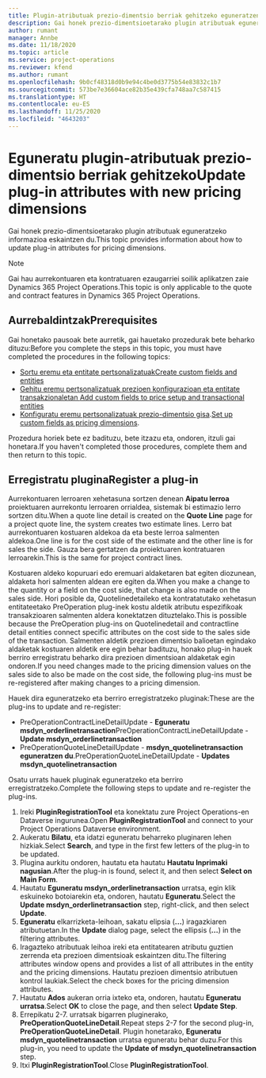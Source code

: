 ```yaml
---
title: Plugin-atributuak prezio-dimentsio berriak gehitzeko eguneratzen
description: Gai honek prezio-dimentsioetarako plugin atributuak eguneratzeko informazioa eskaintzen du.
author: rumant
manager: Annbe
ms.date: 11/18/2020
ms.topic: article
ms.service: project-operations
ms.reviewer: kfend
ms.author: rumant
ms.openlocfilehash: 9b0cf48318d0b9e94c4be0d3775b54e83832c1b7
ms.sourcegitcommit: 573be7e36604ace82b35e439cfa748aa7c587415
ms.translationtype: HT
ms.contentlocale: eu-ES
ms.lasthandoff: 11/25/2020
ms.locfileid: "4643203"
---
```

# <a name="update-plug-in-attributes-with-new-pricing-dimensions"></a><span data-ttu-id="e219b-103">Eguneratu plugin-atributuak prezio-dimentsio berriak gehitzeko</span><span class="sxs-lookup"><span data-stu-id="e219b-103">Update plug-in attributes with new pricing dimensions</span></span>

<span data-ttu-id="e219b-104">Gai honek prezio-dimentsioetarako plugin atributuak eguneratzeko informazioa eskaintzen du.</span><span class="sxs-lookup"><span data-stu-id="e219b-104">This topic provides information about how to update plug-in attributes for pricing dimensions.</span></span>

> [!NOTE]
> <span data-ttu-id="e219b-105">Gai hau aurrekontuaren eta kontratuaren ezaugarriei soilik aplikatzen zaie Dynamics 365 Project Operations.</span><span class="sxs-lookup"><span data-stu-id="e219b-105">This topic is only applicable to the quote and contract features in Dynamics 365 Project Operations.</span></span>

## <a name="prerequisites"></a><span data-ttu-id="e219b-106">Aurrebaldintzak</span><span class="sxs-lookup"><span data-stu-id="e219b-106">Prerequisites</span></span>
<span data-ttu-id="e219b-107">Gai honetako pausoak bete aurretik, gai hauetako prozedurak bete beharko dituzu:</span><span class="sxs-lookup"><span data-stu-id="e219b-107">Before you complete the steps in this topic, you must have completed the procedures in the following topics:</span></span>

  - [<span data-ttu-id="e219b-108">Sortu eremu eta entitate pertsonalizatuak</span><span class="sxs-lookup"><span data-stu-id="e219b-108">Create custom fields and entities</span></span>](create-custom-fields-entities-pricing-dimensions.md) 
  - [<span data-ttu-id="e219b-109">Gehitu eremu pertsonalizatuak prezioen konfigurazioan eta entitate transakzionaletan </span><span class="sxs-lookup"><span data-stu-id="e219b-109">Add custom fields to price setup and transactional entities</span></span>](add-custom-fields-price-setup-transactional-entities.md)
  - <span data-ttu-id="e219b-110">[Konfiguratu eremu pertsonalizatuak prezio-dimentsio gisa](set-up-custom-fields-pricing-dimensions.md).</span><span class="sxs-lookup"><span data-stu-id="e219b-110">[Set up custom fields as pricing dimensions](set-up-custom-fields-pricing-dimensions.md).</span></span> 
  
<span data-ttu-id="e219b-111">Prozedura horiek bete ez badituzu, bete itzazu eta, ondoren, itzuli gai honetara.</span><span class="sxs-lookup"><span data-stu-id="e219b-111">If you haven't completed those procedures, complete them and then return to this topic.</span></span>

## <a name="register-a-plug-in"></a><span data-ttu-id="e219b-112">Erregistratu plugina</span><span class="sxs-lookup"><span data-stu-id="e219b-112">Register a plug-in</span></span>
<span data-ttu-id="e219b-113">Aurrekontuaren lerroaren xehetasuna sortzen denean **Aipatu lerroa** proiektuaren aurrekontu lerroaren orrialdea, sistemak bi estimazio lerro sortzen ditu.</span><span class="sxs-lookup"><span data-stu-id="e219b-113">When a quote line detail is created on the **Quote Line** page for a project quote line, the system creates two estimate lines.</span></span> <span data-ttu-id="e219b-114">Lerro bat aurrekontuaren kostuaren aldekoa da eta beste lerroa salmenten aldekoa.</span><span class="sxs-lookup"><span data-stu-id="e219b-114">One line is for the cost side of the estimate and the other line is for sales the side.</span></span> <span data-ttu-id="e219b-115">Gauza bera gertatzen da proiektuaren kontratuaren lerroarekin.</span><span class="sxs-lookup"><span data-stu-id="e219b-115">This is the same  for project contract lines.</span></span>

<span data-ttu-id="e219b-116">Kostuaren aldeko kopuruari edo eremuari aldaketaren bat egiten diozunean, aldaketa hori salmenten aldean ere egiten da.</span><span class="sxs-lookup"><span data-stu-id="e219b-116">When you make a change to the quantity or a field on the cost side, that change is also made on the sales side.</span></span> <span data-ttu-id="e219b-117">Hori posible da, Quotelinedetaileko eta kontratatutako xehetasun entitateetako PreOperation plug-inek kostu aldetik atributu espezifikoak transakzioaren salmenten aldera konektatzen dituztelako.</span><span class="sxs-lookup"><span data-stu-id="e219b-117">This is possible because the PreOperation plug-ins on Quotelinedetail and contractline detail entities connect specific attributes on the cost side to the sales side of the transaction.</span></span> <span data-ttu-id="e219b-118">Salmenten aldetik prezioen dimentsio balioetan egindako aldaketak kostuaren aldetik ere egin behar badituzu, honako plug-in hauek berriro erregistratu beharko dira prezioen dimentsioan aldaketak egin ondoren.</span><span class="sxs-lookup"><span data-stu-id="e219b-118">If you need changes made to the pricing dimension values on the sales side to also be made on the cost side, the following plug-ins must be re-registered after making changes to a pricing dimension.</span></span>

<span data-ttu-id="e219b-119">Hauek dira eguneratzeko eta berriro erregistratzeko pluginak:</span><span class="sxs-lookup"><span data-stu-id="e219b-119">These are the plug-ins to update and re-register:</span></span>

- <span data-ttu-id="e219b-120">PreOperationContractLineDetailUpdate - **Eguneratu msdyn_orderlinetransaction**</span><span class="sxs-lookup"><span data-stu-id="e219b-120">PreOperationContractLineDetailUpdate - **Update msdyn_orderlinetransaction**</span></span>
- <span data-ttu-id="e219b-121">PreOperationQuoteLineDetailUpdate - **msdyn_quotelinetransaction eguneratzen du**.</span><span class="sxs-lookup"><span data-stu-id="e219b-121">PreOperationQuoteLineDetailUpdate - **Updates msdyn_quotelinetransaction**</span></span>

<span data-ttu-id="e219b-122">Osatu urrats hauek pluginak eguneratzeko eta berriro erregistratzeko.</span><span class="sxs-lookup"><span data-stu-id="e219b-122">Complete the following steps to update and re-register the plug-ins.</span></span>

1. <span data-ttu-id="e219b-123">Ireki **PluginRegistrationTool** eta konektatu zure Project Operations-en Dataverse ingurunea.</span><span class="sxs-lookup"><span data-stu-id="e219b-123">Open **PluginRegistrationTool** and connect to your Project Operations Dataverse environment.</span></span>
2. <span data-ttu-id="e219b-124">Aukeratu **Bilatu**, eta idatzi eguneratu beharreko pluginaren lehen hizkiak.</span><span class="sxs-lookup"><span data-stu-id="e219b-124">Select **Search**, and type in the first few letters of the plug-in to be updated.</span></span>
3. <span data-ttu-id="e219b-125">Plugina aurkitu ondoren, hautatu eta hautatu **Hautatu Inprimaki nagusian**.</span><span class="sxs-lookup"><span data-stu-id="e219b-125">After the plug-in is found, select it, and then select **Select on Main Form**.</span></span>
4. <span data-ttu-id="e219b-126">Hautatu **Eguneratu msdyn_orderlinetransaction** urratsa, egin klik eskuineko botoiarekin eta, ondoren, hautatu **Eguneratu**.</span><span class="sxs-lookup"><span data-stu-id="e219b-126">Select the **Update msdyn_orderlinetransaction** step, right-click, and then select **Update**.</span></span>
5. <span data-ttu-id="e219b-127">**Eguneratu** elkarrizketa-leihoan, sakatu elipsia (**...**) iragazkiaren atributuetan.</span><span class="sxs-lookup"><span data-stu-id="e219b-127">In the **Update** dialog page, select the ellipsis (**...**) in the filtering attributes.</span></span>
6. <span data-ttu-id="e219b-128">Iragazteko atributuak leihoa ireki eta entitatearen atributu guztien zerrenda eta prezioen dimentsioak eskaintzen ditu.</span><span class="sxs-lookup"><span data-stu-id="e219b-128">The filtering attributes window opens and provides a list of all attributes in the entity and the pricing dimensions.</span></span> <span data-ttu-id="e219b-129">Hautatu prezioen dimentsio atributuen kontrol laukiak.</span><span class="sxs-lookup"><span data-stu-id="e219b-129">Select the check boxes for the pricing dimension attributes.</span></span>
7. <span data-ttu-id="e219b-130">Hautatu **Ados** aukeran orria ixteko eta, ondoren, hautatu **Eguneratu urratsa**.</span><span class="sxs-lookup"><span data-stu-id="e219b-130">Select **OK** to close the page, and then select **Update Step**.</span></span>
8. <span data-ttu-id="e219b-131">Errepikatu 2-7. urratsak bigarren pluginerako, **PreOperationQuoteLineDetail**.</span><span class="sxs-lookup"><span data-stu-id="e219b-131">Repeat steps 2-7 for the second plug-in, **PreOperationQuoteLineDetail**.</span></span> <span data-ttu-id="e219b-132">Plugin honetarako, **Eguneratu msdyn_quotelinetransaction** urratsa eguneratu behar duzu.</span><span class="sxs-lookup"><span data-stu-id="e219b-132">For this plug-in, you need to update the **Update of msdyn_quotelinetransaction** step.</span></span>
9. <span data-ttu-id="e219b-133">Itxi **PluginRegistrationTool**.</span><span class="sxs-lookup"><span data-stu-id="e219b-133">Close **PluginRegistrationTool**.</span></span>
